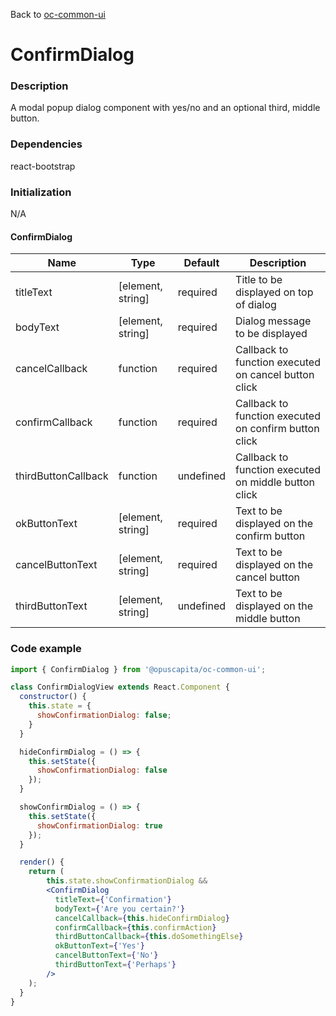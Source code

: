Back to [oc-common-ui](../../README.md)

# ConfirmDialog

### Description

A modal popup dialog component with yes/no and an optional third, middle button.

### Dependencies

react-bootstrap

### Initialization

N/A

#### ConfirmDialog

Name | Type | Default | Description
--- | --- | --- | ---
titleText | [element, string] | required | Title to be displayed on top of dialog
bodyText | [element, string] | required | Dialog message to be displayed
cancelCallback | function | required | Callback to function executed on cancel button click
confirmCallback | function | required | Callback to function executed on confirm button click
thirdButtonCallback | function | undefined | Callback to function executed on middle button click
okButtonText | [element, string] | required | Text to be displayed on the confirm button
cancelButtonText | [element, string] | required | Text to be displayed on the cancel button
thirdButtonText | [element, string] | undefined | Text to be displayed on the middle button


### Code example

```jsx
import { ConfirmDialog } from '@opuscapita/oc-common-ui';

class ConfirmDialogView extends React.Component {
  constructor() {
    this.state = {
      showConfirmationDialog: false;
    }
  }

  hideConfirmDialog = () => {
    this.setState({
      showConfirmationDialog: false
    });
  }

  showConfirmDialog = () => {
    this.setState({
      showConfirmationDialog: true
    });
  }

  render() {
    return (
        this.state.showConfirmationDialog &&
        <ConfirmDialog
          titleText={'Confirmation'}
          bodyText={'Are you certain?'}
          cancelCallback={this.hideConfirmDialog}
          confirmCallback={this.confirmAction}
          thirdButtonCallback={this.doSomethingElse}
          okButtonText={'Yes'}
          cancelButtonText={'No'}
          thirdButtonText={'Perhaps'}
        />
    );
  }
}
```


